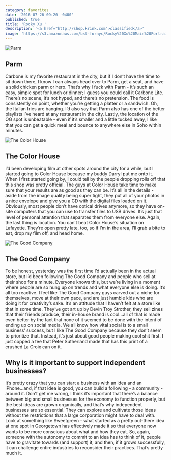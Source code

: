 ```yaml
---
category: favorites
date: '2016-07-26 09:20 -0400'
published: true
title: 'Rocky Xu '
description: '<a href="http://shop.krink.com">classified</a>'
image: 'https://s3.amazonaws.com/bst-fornyc/Rocky%20Xu%20Main%20Portrait.jpg'
---
```

![Parm](https://s3.amazonaws.com/bst-fornyc/Rocky%20Xu%20Parm.jpg)
## Parm
Carbone is my favorite restaurant in the city, but if I don’t have the time to sit down there, I know I can always head over to Parm, get a seat, and have a solid chicken parm or hero. That’s why I fuck with Parm - it’s such an easy, simple spot for lunch or dinner; I guess you could call it Carbone Lite. There’s no scene, it’s not hyped, and there’s no pretension. The food is consistently on point, whether you’re getting a platter or a sandwich. Oh, the Italian fries are banging. I’d also say that Parm also has one of the better playlists I’ve heard at any restaurant in the city. Lastly, the location of the OG spot is unbeatable - even if it’s smaller and a little tucked away, I like that you can get a quick meal and bounce to anywhere else in Soho within minutes. 

![The Color House](https://s3.amazonaws.com/bst-fornyc/Rocky%20Xu%20Color%20House.jpg)
## The Color House
I’d been developing film at other spots around the city for a while, but I started going to Color House because my buddy Darryl put me onto it. When I first started going by, I could tell by the people dropping rolls off that this shop was pretty official. The guys at Color House take time to make sure that your results are as good as they can be. It’s all in the details - aside from the image quality being super tight, they put all of your photos in a nice envelope and give you a CD with the digital files loaded on it. Obviously, most people don’t have optical drives anymore, so they have on-site computers that you can use to transfer files to USB drives. It’s just that level of personal attention that separates them from everyone else. Again, the last thing is location. You can’t beat Color House’s situation on Lafayette. They’re open pretty late, too, so if I’m in the area, I’ll grab a bite to eat, drop my film off, and head home.  

![The Good Company](https://s3.amazonaws.com/bst-fornyc/Rocky%20Xu%20The%20Good%20Company.jpg)
## The Good Company
To be honest, yesterday was the first time I’d actually been in the actual store, but I’d been following The Good Company and people who sell at their shop for a minute. Everyone knows this, but we’re living in a moment where people are so hung up on trends and what everyone else is doing. It’s all too reactive. I feel like The Good Company guys carved out a niche for themselves, move at their own pace, and are just humble kids who are doing it for creativity’s sake. It’s an attitude that I haven’t felt at a store like that in some time. They’ve got art up by Devin Troy Strother, they sell zines that their friends produce, their in-house brand is cool...all of that is made even better by the fact that none of it seemed to be done with the intent of ending up on social media. We all know how vital social is to a small business’ success, but I like The Good Company because they don’t seem to prioritize that. Instead, it’s just about good people making cool shit first. I just copped a tee that Peter Sutherland made that has this print of a crushed La Croix can on it.

## Why is it important to support independent businesses?
It’s pretty crazy that you can start a business with an idea and an iPhone...and, if that idea is good, you can build a following - a community - around it. Don’t get me wrong, I think it’s important that there’s a balance between big and small businesses for the economy to function properly, but the best ideas are grown organically, and that’s why independent businesses are so essential. They can explore and cultivate those ideas without the restrictions that a large corporation might have to deal with. Look at something like Sweetgreen - what started as a pretty out-there idea at one spot in Georgetown has effectively made it so that everyone now wants to be more conscious about what and how they eat. So, again, someone with the autonomy to commit to an idea has to think of it, people have to gravitate towards (and support) it, and then, if it grows successfully, it can challenge entire industries to reconsider their practices. That’s pretty much it.
